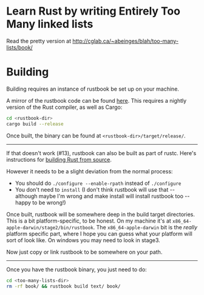 # Learn Rust by writing Entirely Too Many linked lists

Read the pretty version at http://cglab.ca/~abeinges/blah/too-many-lists/book/

# Building

Building requires an instance of rustbook be set up on your machine.

A mirror of the rustbook code can be found [here](https://github.com/steveklabnik/rustbook).
This requires a nightly version of the Rust compiler, as well as Cargo:

```sh
cd <rustbook-dir>
cargo build --release
```

Once built, the binary can be found at `<rustbook-dir>/target/release/`.

---

If that doesn't work (#13), rustbook can also be built as part of rustc.
Here's instructions for
[building Rust from source](https://github.com/rust-lang/rust/#building-from-source).

However it needs to be a slight deviation from the normal process:

* You should do `./configure --enable-rpath` instead of `./configure`
* You don't need to `install` (I don't think rustbook will use that -- although
  maybe I'm wrong and make install will install rustbook too -- happy to be wrong!)

Once built, rustbook will be somewhere deep in the build target
directories. This is a bit platform-specific, to be honest. On my
machine it's at `x86_64-apple-darwin/stage2/bin/rustbook`. The
`x86_64-apple-darwin` bit is the *really* platform specific part,
where I hope you can guess what your platform will sort of look
like. On windows you may need to look in stage3.

Now just copy or link rustbook to be somewhere on your path.

---

Once you have the rustbook binary, you just need to do:

```sh
cd <too-many-lists-dir>
rm -rf book/ && rustbook build text/ book/
```
